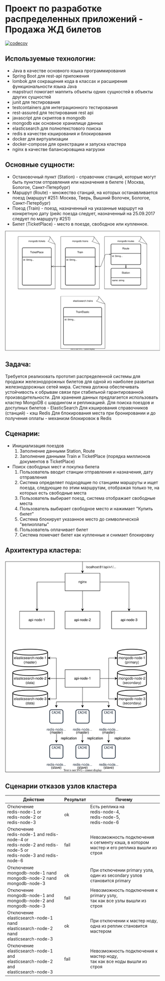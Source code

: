 # Проект по разработке распределенных приложений - Продажа ЖД билетов

[![codecov](https://codecov.io/gh/E6L1PS/train-ticket-sales-app/graph/badge.svg?token=J9MGYJKFPQ)](https://codecov.io/gh/E6L1PS/train-ticket-sales-app)

## Используемые технологии:

- Java в качестве основного языка программирования
- Spring Boot для rest-api приложения
- lombok для сокращения кода в классах и расширения функциональности языка Java
- mapstruct помогает маппить объекты одних сущностей в объекты других сущностей
- junit для тестирования
- testcontainers для интеграционного тестирования
- rest-assured для тестирования rest api
- javascript для скриптов в mongodb
- mongodb как основное хранилище данных
- elasticsearch для полнотекстового поиска
- redis в качестве кэширования и блокирования
- docker для виртуализации
- docker-compose для оркестрации и запуска кластера
- nginx в качестве балансировщика нагрузки

## Основные сущности:

- Остановочный пункт (Station) - справочник станций, которые могут быть пунктом отправления или назначения в билете (
  Москва, Бологое, Санкт-Петербург)
- Маршрут (Route) - множество станций, на которых останавливается поезд (маршрут #251: Москва, Тверь, Вышний Волочек,
  Бологое, Санкт-Петербург)
- Поезд (Train) - поезд, назначенный на указанные маршрут на конкретную дату (рейс поезда следует, назначенный на
  25.09.2017 следует по маршруту #251)
- Билет (TicketPlace) - место в поезде, свободное или купленное.

![ERD](src/main/resources/ERD.svg)

## Задача:

Требуется реализовать прототип распределенной системы для продажи железнодорожных билетов для одной из наиболее развитых
железнодорожных сетей мира. Система должна обеспечивать устойчивость к обрывам связи при стабильной гарантированной
производительности.
Для хранения данных предлагается использовать кластер MongoDB с шардингом и репликацией.
Для поиска поездов и доступных билетов - ElasticSearch
Для кэширования справочников (станций) - кэш Redis
Для блокирования места при бронировании и до получения оплаты - механизм блокировок в Redis

## Сценарии:

* Инициализация поездов
    1. Заполнение данными Station, Route
    2. Заполнение данными Train и TicketPlace (порядка миллионов документов в TicketPlace)
* Поиск свободных мест и покупка билета
    1. Пользователь вводит станции отправления и назначения, дату отправления
    2. Система определяет подходящие по станциям маршруты и ищет поезда, следующие по этим маршрутам, отображая только
       те, на которых есть свободные места
    3. Пользователь выбирает поезд, система отображает свободные места
    4. Пользователь выбирает свободное место и нажимает "Купить билет"
    5. Система блокирует указанное место до символической "велиоплаты"
    6. Пользователь оплачивает билет
    7. Система помечает билет как купленные и снимает блокировку

## Архитектура кластера:

![architecture.svg](src/main/resources/architecture.svg)

## Сценарии отказов узлов кластера

| Действие                                                                                                                  | Результат | Почему                                                                                             |
|---------------------------------------------------------------------------------------------------------------------------|-----------|----------------------------------------------------------------------------------------------------|
| Отключение<br/> redis-node-1 or<br/> redis-node-2 or<br/> redis-node-3                                                    | ok        | Есть реплика на<br/> redis-node-4,<br/> redis-node-5,<br/> redis-node-6                            |
| Отключение<br/> redis-node-1 and redis-node-4 or<br/> redis-node-2 and redis-node-5 or<br/> redis-node-3 and redis-node-6 | fail      | Невозможность подключения<br/> к сегменту кэша, в котором<br/> мастер и его реплика вышли из строя |
| Отключение<br/> mongodb-node-1 nand<br/> mongodb-node-2 nand<br/> mongodb-node-3                                          | ok        | При отключении primary узла,<br/> один из secondary узлов становится primary                       |
| Отключение<br/> mongodb-node-1 and<br/> mongodb-node-2 and<br/> mongodb-node-3                                            | fail      | Невозможность подключения к primary узлу,<br/> так как все узлы вышли из строя                     |
| Отключение<br/> elasticsearch-node-1 nand<br/> elasticsearch-node-2 nand<br/> elasticsearch-node-3                        | ok        | При отключении к мастер ноду,<br/> одна из реплик становится мастером                              |
| Отключение<br/> elasticsearch-node-1 and<br/> elasticsearch-node-2 and<br/> elasticsearch-node-3                          | fail      | Невозможность подключения к мастер ноду,<br/> так как все ноды вышли из строя                      |